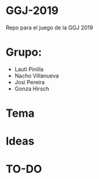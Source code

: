 # GGJ-2019
Repo para el juego de la GGJ 2019

# Grupo:
  - Lauti Pinilla
  - Nacho Villanueva
  - Josi Pereira
  - Gonza Hirsch

# Tema

# Ideas

# TO-DO
